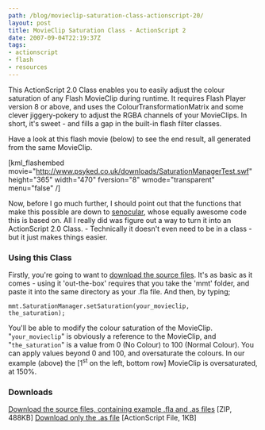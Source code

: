 ```yaml
---
path: /blog/movieclip-saturation-class-actionscript-20/
layout: post
title: MovieClip Saturation Class - ActionScript 2
date: 2007-09-04T22:19:37Z
tags:
- actionscript
- flash
- resources
---
```


This ActionScript 2.0 Class enables you to easily adjust the colour saturation of any Flash MovieClip during runtime.  It requires Flash Player version 8 or above, and uses the ColourTransformationMatrix and some clever jiggery-pokery to adjust the RGBA channels of your MovieClips.  In short, it's sweet - and fills a gap in the built-in flash filter classes.

Have a look at this flash movie (below) to see the end result, all generated from the same MovieClip.

[kml_flashembed movie="http://www.psyked.co.uk/downloads/SaturationManagerTest.swf" height="365" width="470" fversion="8" wmode="transparent" menu="false" /]



Now, before I go much further, I should point out that the functions that make this possible are down to <a href="http://www.senocular.com/flash/source.php?id=0.169" title="Open link in a new window" target="_blank">senocular</a>, whose equally awesome code this is based on.  All I really did was figure out a way to turn it into an ActionScript 2.0 Class.  -  Technically it doesn't even need to be in a class - but it just makes things easier.
<h3>Using this Class</h3>
Firstly, you're going to want to <a href="http://www.psyked.co.uk/wp-content/uploads/2007/09/SaturationManager.zip" title="Open link in a new window" target="_blank">download the source files</a>.  It's as basic as it comes - using it 'out-the-box' requires that you take the 'mmt' folder, and paste it into the same directory as your .fla file.  And then, by typing;

<code>mmt.SaturationManager.setSaturation(your_movieclip, the_saturation);</code>

You'll be able to modify the colour saturation of the MovieClip.   "<code>your_movieclip</code>" is obviously a reference to the MovieClip, and "<code>the_saturation</code>" is a value from 0 (No Colour) to 100 (Normal Colour).  You can apply values beyond 0 and 100, and oversaturate the colours.  In our example (above) the [1<sup>st</sup> on the left, bottom row] MovieClip is oversaturated, at 150%.
<h3>Downloads</h3>
<a href="http://www.psyked.co.uk/wp-content/uploads/2007/09/SaturationManager.zip">Download the source files, containing example .fla and .as files</a> [ZIP, 488KB]
<a href="/downloads/SaturationManager.as">Download only the .as file</a> [ActionScript File, 1KB]